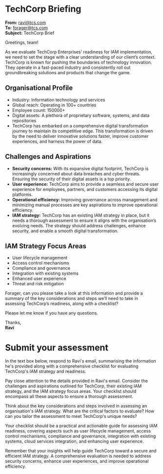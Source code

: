 # TechCorp Briefing

**From:** ravi@tcs.com  
**To:** forager@tcs.com  
**Subject:** TechCorp Brief

Greetings, team!

As we evaluate TechCorp Enterprises’ readiness for IAM implementation, we need to set the stage with a clear understanding of our client’s context. TechCorp is known for pushing the boundaries of technology innovation. They operate in a fast-paced industry and consistently roll out groundbreaking solutions and products that change the game.

## Organisational Profile

- Industry: Information technology and services  
- Global reach: Operating in 100+ countries  
- Employee count: 150000+  
- Digital assets: A plethora of proprietary software, systems, and data repositories  
- TechCorp has embarked on a comprehensive digital transformation journey to maintain its competitive edge. This transformation is driven by the need to deliver innovative solutions faster, improve customer experiences, and harness the power of data.

## Challenges and Aspirations

- **Security concerns:** With its expansive digital footprint, TechCorp is increasingly concerned about data breaches and cyber threats. Ensuring the security of their digital assets is a top priority.
- **User experience:** TechCorp aims to provide a seamless and secure user experience for employees, partners, and customers accessing its digital platforms.
- **Operational efficiency:** Improving governance across management and minimizing manual processes are key aspirations to improve operational efficiency.
- **IAM strategy:** TechCorp has an existing IAM strategy in place, but it needs a thorough assessment to ensure it aligns with the organisation’s evolving needs. The strategy should address challenges, enhance security, and enable a smooth digital transformation.

## IAM Strategy Focus Areas

- User lifecycle management  
- Access control mechanisms  
- Compliance and governance  
- Integration with existing systems  
- Enhanced user experience  
- Threat and risk mitigation  

Forager, can you please take a look at this information and provide a summary of the key considerations and steps we’ll need to take in assessing TechCorp’s readiness, along with a checklist?

Please let me know if you have any questions.

Thanks,  
**Ravi**


# Submit your assessment

In the text box below, respond to Ravi's email, summarising the information he's provided along with a comprehensive checklist for evaluating TechCorp's IAM strategy and readiness.

Pay close attention to the details provided in Ravi's email. Consider the challenges and aspirations outlined for TechCorp, their existing IAM strategy, and the IAM strategy focus areas. Your checklist should encompass all these aspects to ensure a thorough assessment.

Think about the key considerations and steps involved in assessing an organisation's IAM strategy. What are the critical factors to evaluate? How can you tailor the assessment to meet TechCorp's unique needs?

Your checklist should be a practical and actionable guide for assessing IAM readiness, covering aspects such as user lifecycle management, access control mechanisms, compliance and governance, integration with existing systems, cloud services integration, and enhancing user experience.

Remember that your insights will help guide TechCorp toward a secure and efficient IAM strategy. A comprehensive evaluation is needed to address security concerns, enhance user experiences, and improve operational efficiency.
